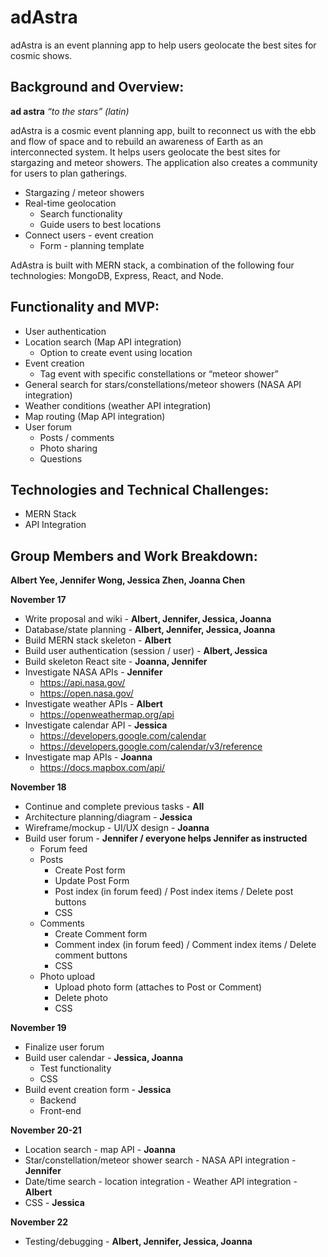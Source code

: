 # adAstra
adAstra is an event planning app to help users geolocate the best sites for cosmic shows.

## Background and Overview:
**ad astra** *“to the stars” (latin)*  

adAstra is a cosmic event planning app, built to reconnect us with the ebb and flow of space and to rebuild an awareness of Earth as an interconnected system. It helps users geolocate the best sites for stargazing and meteor showers. The application also creates a community for users to plan gatherings.

* Stargazing / meteor showers
* Real-time geolocation
  * Search functionality
  * Guide users to best locations
* Connect users - event creation
  * Form - planning template

AdAstra is built with MERN stack, a combination of the following four technologies: MongoDB, Express, React, and Node.

## Functionality and MVP:
* User authentication
* Location search (Map API integration)
  * Option to create event using location
* Event creation
  * Tag event with specific constellations or “meteor shower”
* General search for stars/constellations/meteor showers (NASA API integration)
* Weather conditions (weather API integration)
* Map routing (Map API integration)
* User forum
  * Posts / comments
  * Photo sharing
  * Questions

## Technologies and Technical Challenges:
* MERN Stack
* API Integration

## Group Members and Work Breakdown:
**Albert Yee, Jennifer Wong, Jessica Zhen, Joanna Chen**

**November 17**
* Write proposal and wiki - **Albert, Jennifer, Jessica, Joanna**
* Database/state planning - **Albert, Jennifer, Jessica, Joanna**
* Build MERN stack skeleton - **Albert**
* Build user authentication (session / user) - **Albert, Jessica**
* Build skeleton React site - **Joanna, Jennifer**
* Investigate NASA APIs - **Jennifer**
  * https://api.nasa.gov/
  * https://open.nasa.gov/
* Investigate weather APIs - **Albert**
  * https://openweathermap.org/api
* Investigate calendar API - **Jessica**
  * https://developers.google.com/calendar
  * https://developers.google.com/calendar/v3/reference
* Investigate map APIs - **Joanna**
  * https://docs.mapbox.com/api/
  

**November 18**
* Continue and complete previous tasks - **All**
* Architecture planning/diagram - **Jessica**
* Wireframe/mockup - UI/UX design - **Joanna**
* Build user forum - **Jennifer / everyone helps Jennifer as instructed**
  * Forum feed
  * Posts
    * Create Post form
    * Update Post Form
    * Post index (in forum feed) / Post index items / Delete post buttons
    * CSS
  * Comments
    * Create Comment form
    * Comment index (in forum feed) / Comment index items / Delete comment buttons
    * CSS
  * Photo upload
    * Upload photo form (attaches to Post or Comment)
    * Delete photo
    * CSS

**November 19**
* Finalize user forum
* Build user calendar - **Jessica, Joanna**
  * Test functionality
  * CSS
* Build event creation form - **Jessica**
  * Backend 
  * Front-end 

**November 20-21**
* Location search - map API - **Joanna**
* Star/constellation/meteor shower search - NASA API integration - **Jennifer**
* Date/time search - location integration - Weather API integration - **Albert**
* CSS - **Jessica**

**November 22**
* Testing/debugging - **Albert, Jennifer, Jessica, Joanna**
